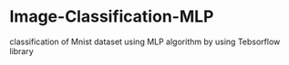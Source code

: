 # Image-Classification-MLP
classification of Mnist dataset using MLP algorithm by using Tebsorflow library
